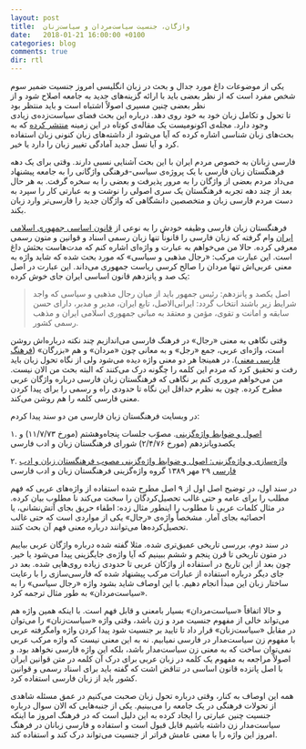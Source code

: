 ```yaml
---
layout: post
title:  واژگان، جنسیت سیاست‌مردان و سیاست‌زنان
date:   2018-01-21 16:00:00 +0100
categories: blog
comments: true
dir: rtl
---
```



یکی از موضوعات داغ مورد جدال و بحث در زبان انگلیسی امروز جنسیت ضمیر سوم شخص مفرد
است که از نظر بعضی باید با ارائه گزینه‌های جدید به جامعه اصلاح شود و از نظر بعضی چنین مسیری اصولاً اشتباه است و باید منتظر بود  
تا تحول و تکامل زبان خود به خود روی دهد. درباره این بحث فضای سیاست‌زده‌ی زیادی وجود دارد. مجله‌ی اکونومیست یک مقاله‌ی کوتاه در این زمینه [منتشر کرده](https://www.economist.com/news/books-and-arts/21735003-how-transgender-rights-are-changing-language-personal-pronouns-are-changing-fast)
که به بحث‌های زبان شناسی اشاره کرده که آیا می‌شود از داشته‌های زبان کنونی زبان استفاده کرد و آیا نسل جدید آمادگی تغییر زبان را دارد یا خیر.

فارسی زبانان به خصوص مردم ایران با این بحث آشنایی نسبی دارند. وقتی برای یک دهه فرهنگستان زبان فارسی با یک پروژه‌ی سیاسی-فرهنگی واژگانی را به جامعه پیشنهاد می‌داد مردم بعضی از واژگان را به مرور پذیرفت و بعضی را به سخره گرفت. به هر حال بعد از چند دهه تجربه فرهنگستان یک سری اصولی را نوشت و به عبارتی کار را سپرد به دست مردم فارسی زبان و متخصصین دانشگاهی که واژگان جدید را فارسی‌تر وارد زبان بکند.

فرهنگستان زبان فارسی وظیفه خودش را به نوعی از [قانون اساسی جمهوری اسلامی ایران](https://fa.wikisource.org/w/index.php?oldid=88195)
وام گرفته که زبان فارسی را قانوناً تنها زبان رسمی اسناد و قوانین و متون رسمی معرفی کرده. حالا من می‌خواهم به عبارت و واژه‌ای اشاره کنم که مدت‌هاست بحثش داغ است. این عبارت مرکب: «رجال مذهبی و سیاسی» که مورد بحث شده که شاید واژه به معنی عربی‌اش تنها مردان را صالح کرسی ریاست جمهوری می‌داند. این عبارت در اصل یک صد و پانزدهم قانون اساسی ایران جای خوش کرده:

> اصل یکصد و پانزدهم:
> رئیس جمهور باید از میان رجال مذهبی و سیاسی که واجد شرایط زیر باشند انتخاب گردد:
> ایرانی‌الاصل، تابع ایران، مدیر و مدبر، دارای حسن سابقه و امانت و تقوی، مؤمن و معتقد به مبانی جمهوری اسلامی ایران و مذهب رسمی کشور.

وقتی نگاهی به معنی «رجال» در فرهنگ فارسی می‌اندازیم چند نکته درباره‌اش روشن است، واژه‌ای عربی، جمع «رجل» و به معانی چون «مردان» و هم «بزرگان» ([فرهنگ فارسی معنی](https://www.vajehyab.com/moein/رجال)). در همینجا هر دو معنی واژه دیده می‌شود ولی از نگاه تحول زبان باید رفت و تحقیق کرد که مردم این کلمه را چگونه درک می‌کنند که البته بحث من الان نیست. من می‌خواهم مروری کنم بر نگاهی که فرهنگستان زبان فارسی درباره واژگان عربی مطرح کرده. چون به نظرم حداقل این نگاه تا حدودی راه و رسمی را برای پیدا کردن معنی فارسی کلمه را هم روشن می‌کند.

در وبسایت فرهنگستان زبان فارسی من دو سند پیدا کردم:

۱. [اصول و ضوابط واژه‌گزينی‌](http://persianacademy.ir/fa/print.aspx?P1=223). مصوّب جلسات پنجاه‌وهشتم (مورخ ۱۱/۷/۷۳) و يكصدوپانزدهم (مورخ ۲/۴/۷۶) شورای فرهنگستان زبان و ادب فارسی

۲. [واژه‌سازی و واژه‌گزینی: اصول و ضوابط واژه‌گزینی مصوب فرهنگستان زبان و ادب فارسی](http://persianacademy.ir/UserFiles/File/OSOUL/310488.pdf)
۲۹ مهر ۱۳۸۹ گروه واژه‌گزینی فرهنگستان زبان و ادب فارسی

در سند اول، در توضیح اصل اول از ۹ اصل مطرح شده استفاده از واژه‌های عربی که فهم مطلب را برای عامه و حتی غالب تحصیل‌کردگان را سخت می‌کند نا مطلوب بیان کرده. در مثال کلمات عربی نا مطلوب را اینطور مثال زده: اطفاء حریق بجای آتش‌نشانی، یا احصائیه بجای آمار. مشخصاً واژه‌ی «رجال» یکی از مواردی است که حتی غالب تحصیل‌کرده‌ها می‌توانند درباره معنی فهم آن بحث کنند.

در سند دوم، بررسی تاریخی عمیق‌تری شده. مثلا گفته شده درباره واژگان عربی بیاییم در متون تاریخی تا قرن پنجم و ششم ببینیم که آیا واژه‌ی جایگزینی پیدا می‌شود یا خیر. چون بعد از این تاریخ در استفاده از واژکان عربی تا حدودی زیاده روی‌هایی شده. بعد در جای دیگر درباره استفاده از عبارات مرکب پیشنهاد شده که فارسی‌سازی را با رعایت ساختار زبان این مبدأ انجام دهیم. با این اوصاف شاید بشود واژه «رجال سیاسی» را به «سیاست‌مردان» به طور مثال ترجمه کرد.

و حالا اتفاقاً «سیاست‌مردان» بسیار بامعنی و قابل فهم است. با اینکه همین واژه هم می‌تواند خالی از مفهوم جنسیت مرد و زن باشد، وقتی واژه «سیاست‌زنان» را می‌توان در مقابل «سیاست‌زنان» قرار داد تا تایید بر جنسیت شود پیدا کردن واژه وامگرفته عربی با مفهوم زن سیاست‌مدار در فارسی نمیابیم. نه به این معنی نیست که واژه مرکب عربی نمی‌توان ساخت که به معنی زن سیاست‌مدار باشد، بلکه این واژه فارسی نخواهد بود. و اصولاً مراجعه به مفهوم یک کلمه در زبان عربی برای درک آن کلمه در متن قوانین ایران با اصل پانزده قانون اساسی در تناقض اشت که گفته باید برای اسناد رسمی و قوانین کشور باید از زبان فارسی استفاده کرد.

همه این اوصاف به کنار، وقتی درباره تحول زبان صحبت می‌کنیم در عمق مسئله شاهدی از تحولات فرهنگی در یک جامعه را می‌بینیم. یکی از جنبه‌هایی که الان سوال درباره جنسیت چنین عبارتی را ایجاد کرده به این دلیل است که در فرهنگ امروز ما اینکه سیاست‌مدار زن داشته باشیم قابل قبول است و استفاده و فارسی زبانان در فرهنگ امروز این واژه را با معنی عامش فراتر از جنسیت می‌تواند درک کند و استفاده کند.
